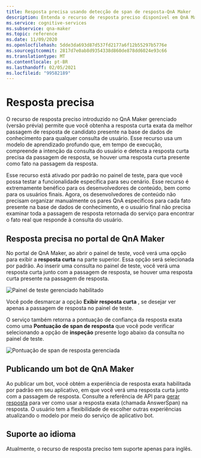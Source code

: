 ```yaml
---
title: Resposta precisa usando detecção de span de resposta-QnA Maker
description: Entenda o recurso de resposta preciso disponível em QnA Maker gerenciado.
ms.service: cognitive-services
ms.subservice: qna-maker
ms.topic: reference
ms.date: 11/09/2020
ms.openlocfilehash: 5dde3da693d87d537fd2177a6f12b55297b5776e
ms.sourcegitcommit: 2817d7e0ab8d9354338d860de878dd6024e93c66
ms.translationtype: MT
ms.contentlocale: pt-BR
ms.lasthandoff: 02/05/2021
ms.locfileid: "99582189"
---
```

# <a name="precise-answering"></a>Resposta precisa

O recurso de resposta preciso introduzido no QnA Maker gerenciado (versão prévia) permite que você obtenha a resposta curta exata da melhor passagem de resposta de candidato presente na base de dados de conhecimento para qualquer consulta de usuário. Esse recurso usa um modelo de aprendizado profundo que, em tempo de execução, compreende a intenção da consulta do usuário e detecta a resposta curta precisa da passagem de resposta, se houver uma resposta curta presente como fato na passagem da resposta. 

Esse recurso está ativado por padrão no painel de teste, para que você possa testar a funcionalidade específica para seu cenário. Esse recurso é extremamente benéfico para os desenvolvedores de conteúdo, bem como para os usuários finais. Agora, os desenvolvedores de conteúdo não precisam organizar manualmente os pares QnA específicos para cada fato presente na base de dados de conhecimento, e o usuário final não precisa examinar toda a passagem de resposta retornada do serviço para encontrar o fato real que responde à consulta do usuário. 

## <a name="precise-answering-on-qna-maker-portal"></a>Resposta precisa no portal de QnA Maker

No portal de QnA Maker, ao abrir o painel de teste, você verá uma opção para exibir a **resposta curta** na parte superior. Essa opção será selecionada por padrão. Ao inserir uma consulta no painel de teste, você verá uma resposta curta junto com a passagem de resposta, se houver uma resposta curta presente na passagem de resposta. 
 
![Painel de teste gerenciado habilitado](../QnAMaker/media/conversational-context/test-pane-with-managed.png)

Você pode desmarcar a opção **Exibir resposta curta** , se desejar ver apenas a passagem de resposta no painel de teste. 

O serviço também retorna a pontuação de confiança da resposta exata como uma **Pontuação de span de resposta** que você pode verificar selecionando a opção de **inspeção** presente logo abaixo da consulta no painel de teste.

![Pontuação de span de resposta gerenciada](../QnAMaker/media/conversational-context/managed-answer-span-score.png)

## <a name="publishing-a-qna-maker-bot"></a>Publicando um bot de QnA Maker

Ao publicar um bot, você obtém a experiência de resposta exata habilitada por padrão em seu aplicativo, em que você verá uma resposta curta junto com a passagem de resposta. Consulte a referência de API para [gerar resposta](https://docs.microsoft.com/rest/api/cognitiveservices/qnamakerv5.0-preview.1/knowledgebase/generateanswer#answerspan) para ver como usar a resposta exata (chamada AnswerSpan) na resposta. O usuário tem a flexibilidade de escolher outras experiências atualizando o modelo por meio do serviço de aplicativo bot. 

## <a name="language-support"></a>Suporte ao idioma

Atualmente, o recurso de resposta preciso tem suporte apenas para inglês.
